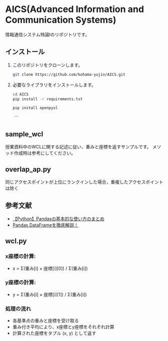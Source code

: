# AICS(Advanced Information and Communication Systems)
情報通信システム特論Ⅰのリポジトリです。

## インストール
1. このリポジトリをクローンします。
    ```bash
    git clone https://github.com/kohama-yujin/AICS.git
    ```
2. 必要なライブラリをインストールします。
    ```bash
    cd AICS
    pip install -r requirements.txt
    ```

    ```
    pip install openpyxl
　　```
## sample_wcl
授業資料中のWCLに関する記述に従い、重みと座標を返すサンプルです。
メソッド作成時は参考にしてください。

## overlap_ap.py
同じアクセスポイントが上位にランクインした場合，重複したアクセスポイントは除く





## 参考文献
- [【Python】Pandasの基本的な使い方のまとめ](https://qiita.com/k-keita/items/953bd334d4da8b944a0b)
- [Pandas DataFrameを徹底解説！](https://ai-inter1.com/pandas-dataframe_basic/)


##  wcl.py
### x座標の計算:
- x = Σ(重み[i] × 座標[i][0]) / Σ(重み[i])
### y座標の計算:
- y = Σ(重み[i] × 座標[i][1]) / Σ(重み[i])

### 処理の流れ
- 各基準点の重みと座標を受け取る
- 重み付き平均により、x座標とy座標をそれぞれ計算
- 計算された座標をタプル (x, y) として返す
